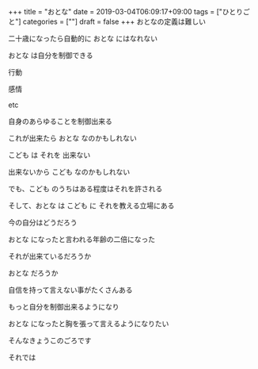 +++
title = "おとな"
date = 2019-03-04T06:09:17+09:00
tags = ["ひとりごと"]
categories = [""]
draft = false
+++
おとなの定義は難しい

二十歳になったら自動的に おとな にはなれない

おとな は自分を制御できる

行動

感情

etc

自身のあらゆることを制御出来る

これが出来たら おとな なのかもしれない

こども は それを 出来ない

出来ないから こども なのかもしれない

でも、こども のうちはある程度はそれを許される

そして、おとな は こども に それを教える立場にある

今の自分はどうだろう

おとな になったと言われる年齢の二倍になった

それが出来ているだろうか

おとな だろうか

自信を持って言えない事がたくさんある

もっと自分を制御出来るようになり

おとな になったと胸を張って言えるようになりたい

そんなきょうこのごろです


それでは
